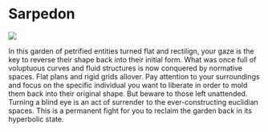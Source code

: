 # Sarpedon

![](https://d2w9rnfcy7mm78.cloudfront.net/7274483/original_3e230637c3852d6930115e8d22c52385.jpg?1589402675?bc=0)

In this garden of petrified entities turned flat and rectilign, your gaze is the key to reverse their shape back into their initial form. What was once full of voluptuous curves and fluid structures is now conquered by normative spaces. Flat plans and rigid grids allover. Pay attention to your surroundings and focus on the specific individual you want to liberate in order to mold them back into their original shape. But beware to those left unattended. Turning a blind eye is an act of surrender to the ever-constructing euclidian spaces. This is a permanent fight for you to reclaim the garden back in its hyperbolic state.